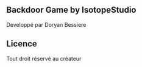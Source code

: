 ## Backdoor Game by IsotopeStudio
Developpé par Doryan Bessiere

## Licence
Tout droit réservé au créateur